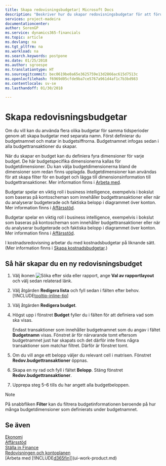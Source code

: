 ```yaml
---
title: Skapa redovisningsbudgetar| Microsoft Docs
description: "Beskriver hur du skapar redovisningsbudgetar för att förutse olika ekonomiska aktiviteter och koppla dimensioner för affärssystemet."
services: project-madeira
documentationcenter: 
author: SorenGP
ms.service: dynamics365-financials
ms.topic: article
ms.devlang: na
ms.tgt_pltfrm: na
ms.workload: na
ms.search.keywords: postpone
ms.date: 01/25/2018
ms.author: sgroespe
ms.translationtype: HT
ms.sourcegitcommit: bec0619be0a65e3625759e13d2866ac615d7513c
ms.openlocfilehash: f6969d05cfde9ba7ce5767a961d4af1c7b3bd983
ms.contentlocale: sv-se
ms.lasthandoff: 01/30/2018

---
```

# <a name="create-gl-budgets"></a>Skapa redovisningsbudgetar
Om du vill kan du använda flera olika budgetar för samma tidsperioder genom att skapa budgetar med separata namn. Först definierar du budgetnamnet och matar in budgetsiffrorna. Budgetnamnet infogas sedan i alla budgettransaktioner du skapar.  

 När du skapar en budget kan du definiera fyra dimensioner för varje budget. De här budgetspecifika dimensionerna kallas för budgetdimensioner. Du kan välja budgetdimensionerna bland de dimensioner som redan finns upplagda. Budgetdimensioner kan användas för att skapa filter för en budget och lägga till dimensionsinformation till budgettransaktioner. Mer information finns i [Arbeta med](finance-dimensions.md).

 Budgetar spelar en viktig roll i business intelligence, exempelvis i bokslut som baseras på kontoscheman som innehåller budgettransaktioner eller när du analyserar budgeterade och faktiska belopp i diagrammet över konton. Mer information finns i [Affärsstöd](bi.md).

 Budgetar spelar en viktig roll i business intelligence, exempelvis i bokslut som baseras på kontoscheman som innehåller budgettransaktioner eller när du analyserar budgeterade och faktiska belopp i diagrammet över konton. Mer information finns i [Affärsstöd](bi.md).

I kostnadsredovisning arbetar du med kostnadsbudgetar på liknande sätt. (Mer information finns i [Skapa kostnadsbudgetar](finance-create-cost-budgets.md).)    

## <a name="to-create-a-new-gl-budget"></a>Så här skapar du en ny redovisningsbudget  
1. Välj ikonen ![Söka efter sida eller rapport](media/ui-search/search_small.png "Ikonen Söka efter sida eller rapport"), ange **Val av rapportlayout** och välj sedan relaterad länk.  
2. Välj åtgärden **Redigera lista** och fyll sedan i fälten efter behov. [!INCLUDE[tooltip-inline-tip](includes/tooltip-inline-tip_md.md)]  
3. Välj åtgärden **Redigera budget**.
4. Högst upp i fönstret **Budget** fyller du i fälten för att definiera vad som ska visas.  

    Endast transaktioner som innehåller budgetnamnet som du angav i fältet **Budgetnamn** visas. Fönstret är för närvarande tomt eftersom budgetnamnet just har skapats och det därför inte finns några transaktioner som matchar filtret. Därför är fönstret tomt.  
5. Om du vill ange ett belopp väljer du relevant cell i matrisen. Fönstret **Redov.budgettransaktioner** öppnas.  
6. Skapa en ny rad och fyll i fältet **Belopp**. Stäng fönstret **Redov.budgettransaktioner**.  
7. Upprepa steg 5–6 tills du har angett alla budgetbeloppen.  

> [!NOTE]  
>  På snabbfliken **Filter** kan du filtrera budgetinformationen beroende på hur många budgetdimensioner som definierats under budgetnamnet.   

## <a name="see-also"></a>Se även
[Ekonomi](finance.md)  
[Affärsstöd](bi.md)  
[Ställa in Finance](finance-setup-finance.md)  
[Redovisningen och kontoplanen](finance-general-ledger.md)  
[Arbeta med [!INCLUDE[d365fin](includes/d365fin_md.md)]](ui-work-product.md)  


